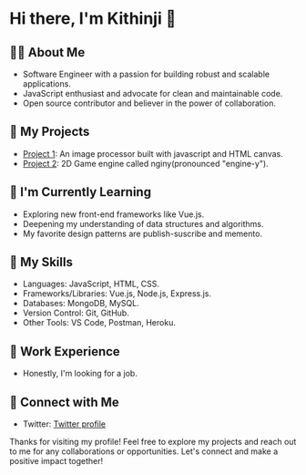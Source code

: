 # Hi there, I'm Kithinji 👋

## 👨‍💻 About Me
- Software Engineer with a passion for building robust and scalable applications.
- JavaScript enthusiast and advocate for clean and maintainable code.
- Open source contributor and believer in the power of collaboration.

## 🔭 My Projects
- [Project 1]([https://github.com/kithinjibrian/100daysofcode2023/imageprocessor](https://github.com/kithinjibrian/100daysofcode2023/tree/main/imageprocessor)): An image processor built with javascript and HTML canvas.
- [Project 2]([https://github.com/kithinjibrian/100daysofcode2023/spaceinvaders](https://github.com/kithinjibrian/100daysofcode2023/tree/main/spaceinvaders)): 2D Game engine called nginy(pronounced "engine-y").

## 🌱 I'm Currently Learning
- Exploring new front-end frameworks like Vue.js.
- Deepening my understanding of data structures and algorithms.
- My favorite design patterns are publish-suscribe and memento.

## 🚀 My Skills
- Languages: JavaScript, HTML, CSS.
- Frameworks/Libraries: Vue.js, Node.js, Express.js.
- Databases: MongoDB, MySQL.
- Version Control: Git, GitHub.
- Other Tools: VS Code, Postman, Heroku.

## 💼 Work Experience
- Honestly, I'm looking for a job.

## 👥 Connect with Me
- Twitter: [Twitter profile](https://twitter.com/_kithinjibrian)

Thanks for visiting my profile! Feel free to explore my projects and reach out to me for any collaborations or opportunities. Let's connect and make a positive impact together!
